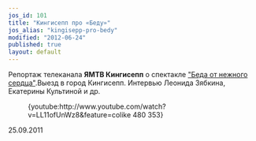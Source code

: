 ```yaml
---
jos_id: 101
title: "Кингисепп про «Беду»"
jos_alias: "kingisepp-pro-bedy"
modified: "2012-06-24"
published: true
layout: default
---
```


Репортаж телеканала **ЯМТВ Кингисепп** о спектакле ["Беда от нежного сердца"](39-beda-ot-neghnogo-serdca.html).Выезд в город Кингисепп. Интервью Леонида Зябкина, Екатерины Культиной и др.

<figure>{youtube:http://www.youtube.com/watch?v=LL11ofUnWz8&feature=colike 480 353}</figure>

25.09.2011
